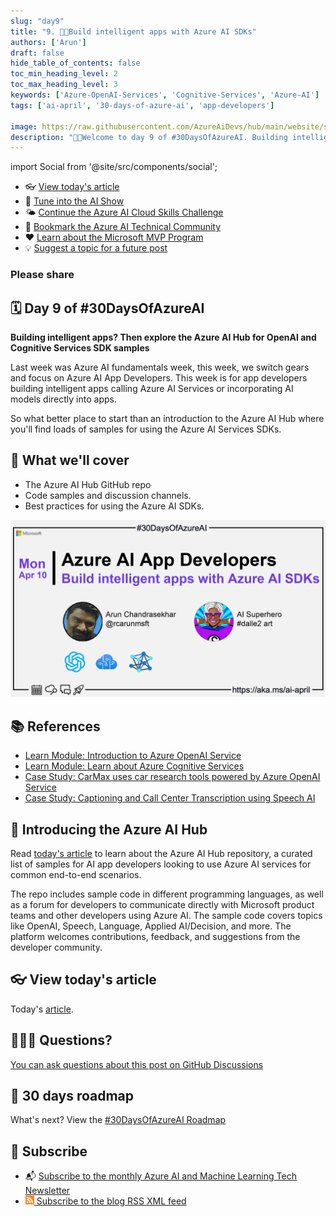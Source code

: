 ```yaml
---
slug: "day9"
title: "9. 🧑‍💻Build intelligent apps with Azure AI SDKs"
authors: ['Arun']
draft: false
hide_table_of_contents: false
toc_min_heading_level: 2
toc_max_heading_level: 3
keywords: ['Azure-OpenAI-Services', 'Cognitive-Services', 'Azure-AI']
tags: ['ai-april', '30-days-of-azure-ai', 'app-developers']

image: https://raw.githubusercontent.com/AzureAiDevs/hub/main/website/static/img/2023-aia/banner-day9.png
description: "🧑‍💻Welcome to day 9 of #30DaysOfAzureAI. Building intelligent apps? Then explore the Azure AI Hub for OpenAI and Cognitive Services SDK samples https://azureaidevs.github.io/hub/2023-aia/day9"
---
```


import Social from '@site/src/components/social';

<head>

  <link rel="canonical" href="https://github.com/Azure-Samples/azure-ai"  />
  </head>

- 👓 [View today's article](https://github.com/Azure-Samples/azure-ai)
- 🍿 [Tune into the AI Show](https://aka.ms/ai-april-ai-show)
- 🌤️ [Continue the Azure AI Cloud Skills Challenge](https://aka.ms/30-days-of-azure-ai-challenge)
- 🏫 [Bookmark the Azure AI Technical Community](https://aka.ms/ai-april-tech-community)
- ❤️ [Learn about the Microsoft MVP Program](https://aka.ms/ai-april-mvp-program)
- 💡 [Suggest a topic for a future post](https://github.com/AzureAiDevs/hub/discussions/categories/call-for-content)

### Please share

<Social
    page_url="https://azureaidevs.github.io/hub/2023-aia/day9"
    image_url="https://raw.githubusercontent.com/AzureAiDevs/hub/main/website/static/img/2023-aia/banner-day9.png"
    title="Build intelligent apps with Azure AI SDKs"
    description= "🧑‍💻Day 9 of #30DaysOfAzureAI. AI App developers don't miss out on exploring the Azure AI Hub for OpenAI and Cognitive Services SDK samples. Build intelligent apps with Azure AI Services."
    hashtags="AzureSDK"
    hashtag="#30DaysOfAzureAi"
/>

## 🗓️ Day 9 of #30DaysOfAzureAI

<!-- README
The following description is also used for the tweet. So it should be action oriented and grab attention 
If you update the description, please update the description: in the frontmatter as well.
-->

**Building intelligent apps? Then explore the Azure AI Hub for OpenAI and Cognitive Services SDK samples**

<!-- README
The following is the intro to the post. It should be a short teaser for the post.
-->

Last week was Azure AI fundamentals week, this week, we switch gears and focus on Azure AI App Developers. This week is for app developers building intelligent apps calling Azure AI Services or incorporating AI models directly into apps. 

So what better place to start than an introduction to the Azure AI Hub where you'll find loads of samples for using the Azure AI Services SDKs.

## 🎯 What we'll cover

<!-- README
The following list is the main points of the post. There should be 3-4 main points.
 -->


- The Azure AI Hub GitHub repo
- Code samples and discussion channels.
- Best practices for using the Azure AI SDKs.

<!-- 
- Main point 1
- Main point 2
- Main point 3 
- Main point 4
-->

[![Image banner for day 9](./../../static/img/2023-aia/banner-day9.png)](https://github.com/Azure-Samples/azure-ai)


<!-- README
Add or update a list relevant references here. These could be links to other blog posts, Microsoft Learn Module, videos, or other resources.
-->



## 📚 References

- [Learn Module: Introduction to Azure OpenAI Service](https://learn.microsoft.com/en-us/training/modules/explore-azure-openai/?WT.mc_id=aiml-89446-dglover)
- [Learn Module: Learn about Azure Cognitive Services](https://learn.microsoft.com/training/browse/?products=azure-cognitive-services&WT.mc_id=aiml-89446-dglover)
- [Case Study: CarMax uses car research tools powered by Azure OpenAI Service](https://customers.microsoft.com/en-us/story/1501304071775762777-carmax-retailer-azure-openai-service&WT.mc_id=aiml-89446-dglover)
- [Case Study: Captioning and Call Center Transcription using Speech AI](https://github.com/Azure-Samples/cognitive-services-speech-sdk/tree/master/scenarios)


<!-- README
The following is the body of the post. It should be an overview of the post that you are referencing.
See the Learn More section, if you supplied a canonical link, then will be displayed here.
-->


## 🚌 Introducing the Azure AI Hub

Read [today's article](https://github.com/Azure-Samples/azure-ai) to learn about the Azure AI Hub repository, a curated list of samples for AI app developers looking to use Azure AI services for common end-to-end scenarios. 

The repo includes sample code in different programming languages, as well as a forum for developers to communicate directly with Microsoft product teams and other developers using Azure AI. The sample code covers topics like OpenAI, Speech, Language, Applied AI/Decision, and more. The platform welcomes contributions, feedback, and suggestions from the developer community.

## 👓 View today's article

Today's [article](https://github.com/Azure-Samples/azure-ai).


## 🙋🏾‍♂️ Questions?

[You can ask questions about this post on GitHub Discussions](https://github.com/AzureAiDevs/hub/discussions/categories/azure-ai-app-developers)

## 📍 30 days roadmap

What's next? View the [#30DaysOfAzureAI Roadmap](/hub/roadmap/30days)

## 🧲 Subscribe

- 📬 [Subscribe to the monthly Azure AI and Machine Learning Tech Newsletter](https://aka.ms/azure-ai-dev-newsletter)
- [![The image is the blog RSS feed available icon](./../../static/img/2023-aia/rss.png) Subscribe to the blog RSS XML feed](https://azureaidevs.github.io/hub/2023-aia/rss.xml)